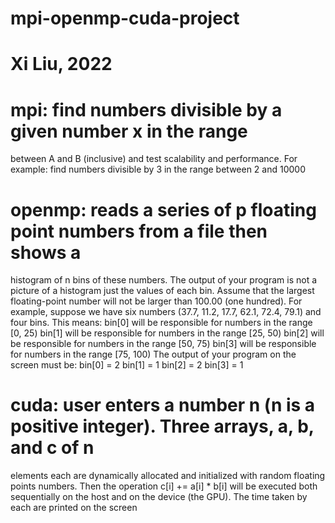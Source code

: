 # mpi-openmp-cuda-project
# Xi Liu, 2022
# mpi: find numbers divisible by a given number x in the range 
between A and B (inclusive) and test scalability and performance. For example: find numbers 
divisible by 3 in the range between 2 and 10000
# openmp: reads a series of p floating point numbers from a file then shows a 
histogram of n bins of these numbers. The output of your program is not a picture of a 
histogram just the values of each bin. Assume that the largest floating-point number will 
not be larger than 100.00 (one hundred). 
For example, suppose we have six numbers (37.7, 11.2, 17.7, 62.1, 72.4, 79.1) and four 
bins. This means: 
bin[0] will be responsible for numbers in the range [0, 25) 
bin[1] will be responsible for numbers in the range [25, 50) 
bin[2] will be responsible for numbers in the range [50, 75) 
bin[3] will be responsible for numbers in the range [75, 100) 
The output of your program on the screen must be: 
bin[0] = 2 
bin[1] = 1 
bin[2] = 2 
bin[3] = 1
# cuda: user enters a number n (n is a positive integer). Three arrays, a, b, and c of n 
elements each are dynamically allocated and initialized with random floating points 
numbers. Then the operation c[i] += a[i] * b[i] will be executed both sequentially on the host and 
on the device (the GPU). The time taken by each are printed on the screen
